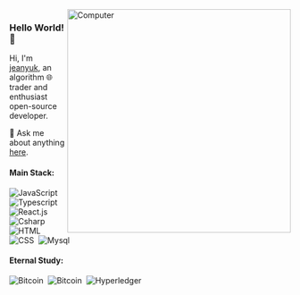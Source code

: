<img src="https://raw.githubusercontent.com/MicaelliMedeiros/micaellimedeiros/master/image/computer-illustration.png" min-width="400px" max-width="400px" width="400px" align="right" alt="Computer">

### Hello World! 👋

Hi, I'm [jeanyuk](https://github.com/jeanyuk), an algorithm 🌐 trader and enthusiast open-source developer.

💬 Ask me about anything [here](https://github.com/jeanyuk/jeanyuk/issues).

#### Main Stack:

![JavaScript](https://img.shields.io/badge/JavaScript-F7DF1E?style=for-the-badge&logo=javascript&logoColor=white)&nbsp;
![Typescript](https://img.shields.io/badge/TypeScript-007ACC?style=for-the-badge&logo=typescript&logoColor=white)&nbsp;
![React.js](https://img.shields.io/badge/React-20232A?style=for-the-badge&logo=react&logoColor=white)&nbsp;
![Csharp](https://img.shields.io/badge/C%23-239120?style=for-the-badge&logo=c-sharp&logoColor=white)&nbsp;
![HTML](https://img.shields.io/badge/HTML5-E34F26?style=for-the-badge&logo=html5&logoColor=white)&nbsp;
![CSS](https://img.shields.io/badge/CSS3-1572B6?style=for-the-badge&logo=css3&logoColor=white)&nbsp;
![Mysql](https://img.shields.io/badge/mysql-4479A1.svg?style=for-the-badge&logo=mysql&logoColor=white)&nbsp;

#### Eternal Study:

![Bitcoin](https://img.shields.io/badge/Bitcoin-000?style=for-the-badge&logo=bitcoin&logoColor=white)&nbsp;
![Bitcoin](https://img.shields.io/badge/unrealengine-%23313131.svg?style=for-the-badge&logo=unrealengine&logoColor=white)&nbsp;
![Hyperledger](https://img.shields.io/badge/hyperledger-2F3134?style=for-the-badge&logo=hyperledger&logoColor=white)&nbsp;


<!--

[![stat](https://github-readme-stats.vercel.app/api?username=jeanyuk&show_icons=true&&theme=default&hide=["contribs"])](https://github.com/jeanyuk)

[![Top Langs](https://github-readme-stats.vercel.app/api/top-langs/?username=jeanyuk&layout=compact)](https://github.com/jeanyuk)

<details>
<summary>CLICK ME</summary>

![ip test](https://ip.ntrqq.net/images/yosuga.png?wd=JTIw&r=f7eppzl6j6)
</details>

-->
